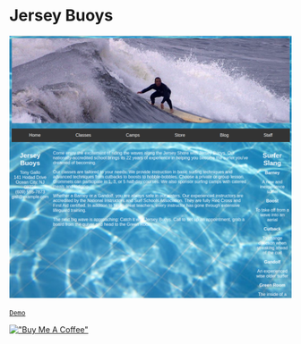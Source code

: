 # Jersey Buoys

[![jersey](assets/jerseybuoys.png)](https://hesbon-osoro.github.io/Jersey-Buoys)

[`Demo`](https://hesbon-osoro.github.io/Jersey-Buoys)

[!["Buy Me A Coffee"](https://www.buymeacoffee.com/assets/img/custom_images/orange_img.png)](https://www.buymeacoffee.com/wazimu)
